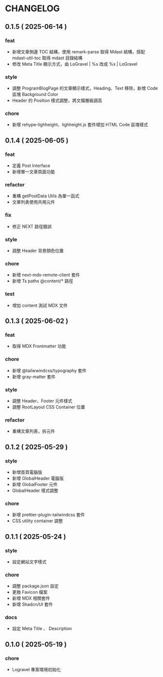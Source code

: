 # CHANGELOG

## 0.1.5 ( 2025-06-14 )

### feat

- 新增文章側邊 TOC 結構，使用 remark-parse 取得 Mdast 結構，搭配 mdast-util-toc 取得 mdast 目錄結構
- 修改 Meta Title 顯示方式，由 LoGravel | %s 改成 %s | LoGravel

### style

- 調整 ProgramBlogPage 的文章顯示樣式，Heading、Text 移除，新增 Code 區塊 Background Color
- Header 的 Position 樣式調整，將文檔層級調高

### chore

- 新增 rehype-lighheight、lighheight.js 套件增加 HTML Code 區塊樣式

## 0.1.4 ( 2025-06-05 )

### feat

- 定義 Post Interface
- 新增單一文章頁面功能

### refactor

- 重構 getPostData Utils 為單一函式
- 文章列表使用共用元件

### fix

- 修正 NEXT 路徑錯誤

### style

- 調整 Header 背景顏色位置

### chore

- 新增 next-mdx-remote-client 套件
- 新增 Ts paths @content/\* 路徑

### test

- 增加 content 測試 MDX 文件

## 0.1.3 ( 2025-06-02 )

### feat

- 取得 MDX Frontmatter 功能

### chore

- 新增 @tailwwindcss/typography 套件
- 新增 gray-matter 套件

### style

- 調整 Header、Footer 元件樣式
- 調整 RootLayout CSS Container 位置

### refactor

- 重構文章列表，拆元件

## 0.1.2 ( 2025-05-29 )

### style

- 新增首頁電腦版
- 新增 GlobalHeader 電腦版
- 新增 GlobalFooter 元件
- GlobalHeader 樣式調整

### chore

- 新增 prettier-plugin-tailwindcss 套件
- CSS utility container 調整

## 0.1.1 ( 2025-05-24 )

### style

- 設定網站文字樣式

### chore

- 調整 package.json 設定
- 更換 Favicon 檔案
- 新增 MDX 相關套件
- 新增 Shadcn/UI 套件

### docs

- 設定 Meta Title 、 Description

## 0.1.0 ( 2025-05-19 )

### chore

- Logravel 專案環境初始化

